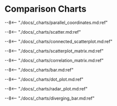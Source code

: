 # Comparison Charts

--8<-- "./docs/_charts/parallel_coordinates.md:ref"

--8<-- "./docs/_charts/scatter.md:ref"

--8<-- "./docs/_charts/connected_scatterplot.md:ref"

--8<-- "./docs/_charts/scatterplot_matrix.md:ref"

--8<-- "./docs/_charts/correlation_matrix.md:ref"

--8<-- "./docs/_charts/bar.md:ref"

--8<-- "./docs/_charts/dot_plot.md:ref"

--8<-- "./docs/_charts/radar_plot.md:ref"

--8<-- "./docs/_charts/diverging_bar.md:ref"

